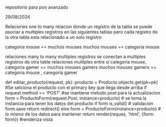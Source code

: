 repositorio para poo avanzado 

29/08/2024

Relaciones one to many 
relacion donde un registro de la tabla se puede asociar a multiples registros en las siguientes tablas
pero cada registro de la otra tabla esta relacionado a un solo registro

categoria mouse == muchos mouses 
muchos mouses == categoria mouse 

relaciones many to many
multiples registros se conectan a multiples registros de otra table 
relaciones multiples entre si 
categoria mouse, categoria gamer == muchos mouses gamers 
muchos mouses gamers == categoria mouse , caregoria gamer

def editar_producto(request, pk):
    producto = Producto.objects.get(pk=pk) #Se selciona el producto con el primary key que llega desde arriba
    if request.method == 'POST' #se mantiene metodo post para la actualizacion 
        form = ProductoForm(request.Post, instance=producto) # se toma la instancia para tener los datos del producto
        if form is_valid() # validacion
            form.save
            return redirect()
    else 
        form = ProductoForm(instance=producto) # lo mismo de los datos para mantener
        return render(reques, 'html', {form: form}) #renderiza vista
